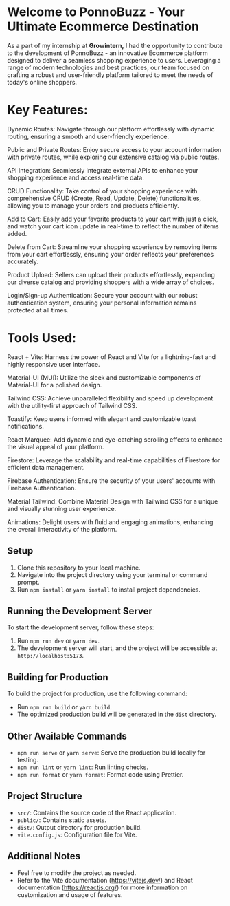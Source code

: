 # Welcome to PonnoBuzz - Your Ultimate Ecommerce Destination



As a part of my internship at <strong>Growintern,</strong> I had the opportunity to contribute to the development of PonnoBuzz - an innovative Ecommerce platform designed to deliver a seamless shopping experience to users. Leveraging a range of modern technologies and best practices, our team focused on crafting a robust and user-friendly platform tailored to meet the needs of today's online shoppers.



# Key Features:

Dynamic Routes: Navigate through our platform effortlessly with dynamic routing, ensuring a smooth and user-friendly experience.

Public and Private Routes: Enjoy secure access to your account information with private routes, while exploring our extensive catalog via public routes.

API Integration: Seamlessly integrate external APIs to enhance your shopping experience and access real-time data.

CRUD Functionality: Take control of your shopping experience with comprehensive CRUD (Create, Read, Update, Delete) functionalities, allowing you to manage your orders and products efficiently.

Add to Cart: Easily add your favorite products to your cart with just a click, and watch your cart icon update in real-time to reflect the number of items added.

Delete from Cart: Streamline your shopping experience by removing items from your cart effortlessly, ensuring your order reflects your preferences accurately.

Product Upload: Sellers can upload their products effortlessly, expanding our diverse catalog and providing shoppers with a wide array of choices.

Login/Sign-up Authentication: Secure your account with our robust authentication system, ensuring your personal information remains protected at all times.



# Tools Used:



React + Vite: Harness the power of React and Vite for a lightning-fast and highly responsive user interface.

Material-UI (MUI): Utilize the sleek and customizable components of Material-UI for a polished design.

Tailwind CSS: Achieve unparalleled flexibility and speed up development with the utility-first approach of Tailwind CSS.

Toastify: Keep users informed with elegant and customizable toast notifications.

React Marquee: Add dynamic and eye-catching scrolling effects to enhance the visual appeal of your platform.

Firestore: Leverage the scalability and real-time capabilities of Firestore for efficient data management.

Firebase Authentication: Ensure the security of your users' accounts with Firebase Authentication.

Material Tailwind: Combine Material Design with Tailwind CSS for a unique and visually stunning user experience.

Animations: Delight users with fluid and engaging animations, enhancing the overall interactivity of the platform.

## Setup
1. Clone this repository to your local machine.
2. Navigate into the project directory using your terminal or command prompt.
3. Run `npm install` or `yarn install` to install project dependencies.

## Running the Development Server
To start the development server, follow these steps:
1. Run `npm run dev` or `yarn dev`.
2. The development server will start, and the project will be accessible at `http://localhost:5173`.

## Building for Production
To build the project for production, use the following command:
- Run `npm run build` or `yarn build`.
- The optimized production build will be generated in the `dist` directory.

## Other Available Commands
- `npm run serve` or `yarn serve`: Serve the production build locally for testing.
- `npm run lint` or `yarn lint`: Run linting checks.
- `npm run format` or `yarn format`: Format code using Prettier.

## Project Structure
- `src/`: Contains the source code of the React application.
- `public/`: Contains static assets.
- `dist/`: Output directory for production build.
- `vite.config.js`: Configuration file for Vite.

## Additional Notes
- Feel free to modify the project as needed.
- Refer to the Vite documentation (https://vitejs.dev/) and React documentation (https://reactjs.org/) for more information on customization and usage of features.





